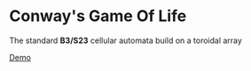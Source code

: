 # Conway's Game Of Life

The standard **B3/S23** cellular automata build on a toroidal array

[Demo](https://rainwalkr.github.io/game-of-life)